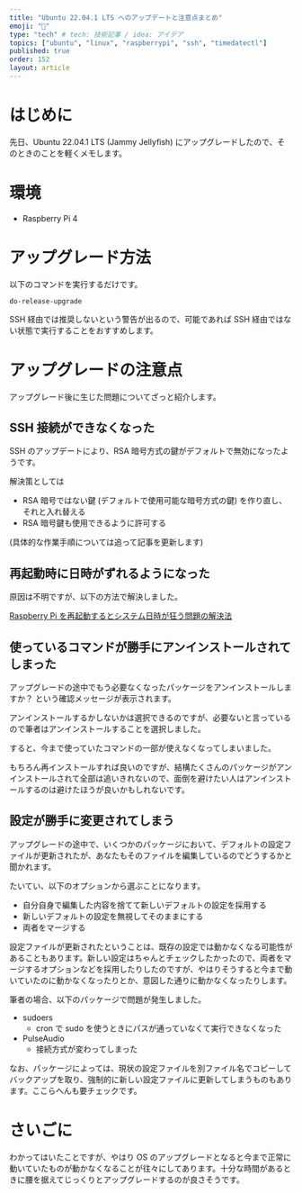 ```yaml
---
title: "Ubuntu 22.04.1 LTS へのアップデートと注意点まとめ"
emoji: "🐠"
type: "tech" # tech: 技術記事 / idea: アイデア
topics: ["ubuntu", "linux", "raspberrypi", "ssh", "timedatectl"]
published: true
order: 152
layout: article
---
```


# はじめに
先日、Ubuntu 22.04.1 LTS (Jammy Jellyfish) にアップグレードしたので、そのときのことを軽くメモします。



# 環境
* Raspberry Pi 4



# アップグレード方法
以下のコマンドを実行するだけです。

```shell:Shell
do-release-upgrade
```

SSH 経由では推奨しないという警告が出るので、可能であれば SSH 経由ではない状態で実行することをおすすめします。



# アップグレードの注意点
アップグレード後に生じた問題についてざっと紹介します。

## SSH 接続ができなくなった
SSH のアップデートにより、RSA 暗号方式の鍵がデフォルトで無効になったようです。

解決策としては

* RSA 暗号ではない鍵 (デフォルトで使用可能な暗号方式の鍵) を作り直し、それと入れ替える
* RSA 暗号鍵も使用できるように許可する

(具体的な作業手順については追って記事を更新します)

## 再起動時に日時がずれるようになった
原因は不明ですが、以下の方法で解決しました。

[Raspberry Pi を再起動するとシステム日時が狂う問題の解決法](https://zenn.dev/noraworld/articles/system-clock-synchronization)

## 使っているコマンドが勝手にアンインストールされてしまった
アップグレードの途中でもう必要なくなったパッケージをアンインストールしますか？ という確認メッセージが表示されます。

アンインストールするかしないかは選択できるのですが、必要ないと言っているので筆者はアンインストールすることを選択しました。

すると、今まで使っていたコマンドの一部が使えなくなってしまいました。

もちろん再インストールすれば良いのですが、結構たくさんのパッケージがアンインストールされて全部は追いきれないので、面倒を避けたい人はアンインストールするのは避けたほうが良いかもしれないです。

## 設定が勝手に変更されてしまう
アップグレードの途中で、いくつかのパッケージにおいて、デフォルトの設定ファイルが更新されたが、あなたもそのファイルを編集しているのでどうするかと聞かれます。

たいてい、以下のオプションから選ぶことになります。

* 自分自身で編集した内容を捨てて新しいデフォルトの設定を採用する
* 新しいデフォルトの設定を無視してそのままにする
* 両者をマージする

設定ファイルが更新されたということは、既存の設定では動かなくなる可能性があることもあります。新しい設定はちゃんとチェックしたかったので、両者をマージするオプションなどを採用したりしたのですが、やはりそうすると今まで動いていたのに動かなくなったりとか、意図した通りに動かなくなったりします。

筆者の場合、以下のパッケージで問題が発生しました。

* sudoers
    * cron で sudo を使うときにパスが通っていなくて実行できなくなった
* PulseAudio
    * 接続方式が変わってしまった

なお、パッケージによっては、現状の設定ファイルを別ファイル名でコピーしてバックアップを取り、強制的に新しい設定ファイルに更新してしまうものもあります。ここらへんも要チェックです。



# さいごに
わかってはいたことですが、やはり OS のアップグレードとなると今まで正常に動いていたものが動かなくなることが往々にしてあります。十分な時間があるときに腰を据えてじっくりとアップグレードするのが良さそうです。
